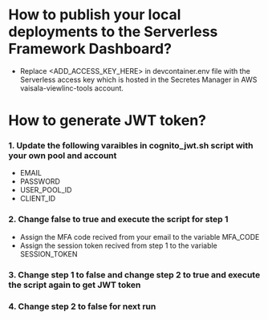 # How to publish your local deployments to the Serverless Framework Dashboard?
- Replace <ADD_ACCESS_KEY_HERE> in devcontainer.env file with the Serverless access key which is hosted in the Secretes Manager in AWS vaisala-viewlinc-tools account. 

# How to generate JWT token?
### 1. Update the following varaibles in cognito_jwt.sh script with your own pool and account
- EMAIL
- PASSWORD
- USER_POOL_ID
- CLIENT_ID
### 2. Change false to true and execute the script for step 1
- Assign the MFA code recived from your email to the variable MFA_CODE
- Assign the session token recived from step 1 to the variable SESSION_TOKEN
### 3. Change step 1 to false and change step 2 to true and execute the script again to get JWT token
### 4. Change step 2 to false for next run